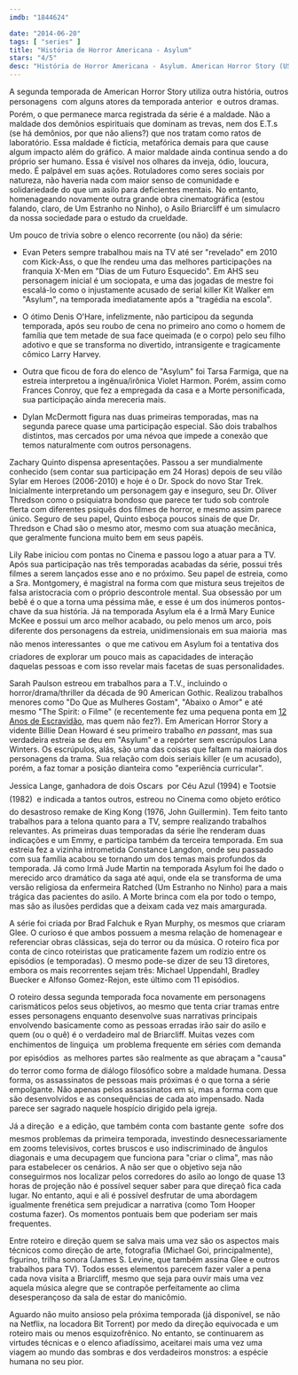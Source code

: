 ```yaml
---
imdb: "1844624"

date: "2014-06-20"
tags: [ "series" ]
title: "História de Horror Americana - Asylum"
stars: "4/5"
desc: "História de Horror Americana - Asylum. American Horror Story (USA, 2011). Dirigido por Alfonso Gomez-Rejon, Bradley Buecker, Michael Uppendahl, Michael Lehmann, David Semel, Howard Deutch, Ryan Murphy, Jeremy Podeswa, Michael Rymer. Escrito por Brad Falchuk, Ryan Murphy, Jennifer Salt, Jessica Sharzer, Tim Minear, James Wong, Crystal Liu, John J. Gray, Todd Kubrak. Com Evan Peters, Jessica Lange, Sarah Paulson, Frances Conroy, Denis O'Hare, Lily Rabe, Emma Roberts, Kathy Bates, Taissa Farmiga."
---
```

A segunda temporada de American Horror Story utiliza outra história, outros personagens  com alguns atores da temporada anterior  e outros dramas. Porém, o que permanece marca registrada da série é a maldade. Não a maldade dos demônios espirituais que dominam as trevas, nem dos E.T.s (se há demônios, por que não aliens?) que nos tratam como ratos de laboratório. Essa maldade é fictícia, metafórica demais para que cause algum impacto além do gráfico. A maior maldade ainda continua sendo a do próprio ser humano. Essa é visível nos olhares da inveja, ódio, loucura, medo. É palpável em suas ações. Rotuladores como seres sociais por natureza, não haveria nada com maior senso de comunidade e solidariedade do que um asilo para deficientes mentais. No entanto, homenageando novamente outra grande obra cinematográfica (estou falando, claro, de Um Estranho no Ninho), o Asilo Briarcliff é um simulacro da nossa sociedade para o estudo da crueldade.

Um pouco de trivia sobre o elenco recorrente (ou não) da série:

* Evan Peters sempre trabalhou mais na TV até ser "revelado" em 2010 com Kick-Ass, o que lhe rendeu uma das melhores participações na franquia X-Men em "Dias de um Futuro Esquecido". Em AHS seu personagem inicial é um sociopata, e uma das jogadas de mestre foi escalá-lo como o injustamente acusado de serial killer Kit Walker em "Asylum", na temporada imediatamente após a "tragédia na escola".

* O ótimo Denis O'Hare, infelizmente, não participou da segunda temporada, após seu roubo de cena no primeiro ano como o homem de família que tem metade de sua face queimada (e o corpo) pelo seu filho adotivo e que se transforma no divertido, intransigente e tragicamente cômico Larry Harvey.

* Outra que ficou de fora do elenco de "Asylum" foi Tarsa Farmiga, que na estreia interpretou a ingênua/irônica Violet Harmon. Porém, assim como Frances Conroy, que fez a empregada da casa e a Morte personificada, sua participação ainda mereceria mais.

* Dylan McDermott figura nas duas primeiras temporadas, mas na segunda parece quase uma participação especial. São dois trabalhos distintos, mas cercados por uma névoa que impede a conexão que temos naturalmente com outros personagens.

Zachary Quinto dispensa apresentações. Passou a ser mundialmente conhecido (sem contar sua participação em 24 Horas) depois de seu vilão Sylar em Heroes (2006-2010) e hoje é o Dr. Spock do novo Star Trek. Inicialmente interpretando um personagem gay e inseguro, seu Dr. Oliver Thredson como o psiquiatra bondoso que parece ter tudo sob controle flerta com diferentes psiquês dos filmes de horror, e mesmo assim parece único. Seguro de seu papel, Quinto esboça poucos sinais de que Dr. Thredson e Chad são o mesmo ator, mesmo com sua atuação mecânica, que geralmente funciona muito bem em seus papéis.

Lily Rabe iniciou com pontas no Cinema e passou logo a atuar para a TV. Após sua participação nas três temporadas acabadas da série, possui três filmes a serem lançados esse ano e no próximo. Seu papel de estreia, como a Sra. Montgomery, é magistral na forma com que mistura seus trejeitos de falsa aristocracia com o próprio descontrole mental. Sua obsessão por um bebê é o que a torna uma péssima mãe, e esse é um dos inúmeros pontos-chave da sua história. Já na temporada Asylum ela é a Irmã Mary Eunice McKee e possui um arco melhor acabado, ou pelo menos um arco, pois diferente dos personagens da estreia, unidimensionais em sua maioria  mas não menos interessantes  o que me cativou em Asylum foi a tentativa dos criadores de explorar um pouco mais as capacidades de interação daquelas pessoas e com isso revelar mais facetas de suas personalidades.

Sarah Paulson estreou em trabalhos para a T.V., incluindo o horror/drama/thriller da década de 90 American Gothic. Realizou trabalhos menores como "Do Que as Mulheres Gostam", "Abaixo o Amor" e até mesmo "The Spirit: o Filme" (e recentemente fez uma pequena ponta em [12 Anos de Escravidão](/12-anos-de-escravidao), mas quem não fez?). Em American Horror Story a vidente Billie Dean Howard é seu primeiro trabalho _en passant_, mas sua verdadeira estreia se deu em "Asylum" e a repórter sem escrúpulos Lana Winters. Os escrúpulos, alás, são uma das coisas que faltam na maioria dos personagens da trama. Sua relação com dois seriais killer (e um acusado), porém, a faz tomar a posição dianteira como "experiência curricular".

Jessica Lange, ganhadora de dois Oscars  por Céu Azul (1994) e Tootsie (1982)  e indicada a tantos outros, estreou no Cinema como objeto erótico do desastroso remake de King Kong (1976, John Guillermin). Tem feito tanto trabalhos para a telona quanto para a TV, sempre realizando trabalhos relevantes. As primeiras duas temporadas da série lhe renderam duas indicações e um Emmy, e participa também da terceira temporada. Em sua estreia fez a vizinha intrometida Constance Langdon, onde seu passado com sua família acabou se tornando um dos temas mais profundos da temporada. Já como Irmã Jude Martin na temporada Asylum foi lhe dado o merecido arco dramático da saga até aqui, onde ela se transforma de uma versão religiosa da enfermeira Ratched (Um Estranho no Ninho) para a mais trágica das pacientes do asilo. A Morte brinca com ela por todo o tempo, mas são as ilusões perdidas que a deixam cada vez mais amargurada.

A série foi criada por Brad Falchuk e Ryan Murphy, os mesmos que criaram Glee. O curioso é que ambos possuem a mesma relação de homenagear e referenciar obras clássicas, seja do terror ou da música. O roteiro fica por conta de cinco roteiristas que praticamente fazem um rodízio entre os episódios (e temporadas). O mesmo pode-se dizer de seu 13 diretores, embora os mais recorrentes sejam três: Michael Uppendahl, Bradley Buecker e Alfonso Gomez-Rejon, este último com 11 episódios.

O roteiro dessa segunda temporada foca novamente em personagens carismáticos pelos seus objetivos, ao mesmo que tenta criar tramas entre esses personagens enquanto desenvolve suas narrativas principais envolvendo basicamente como as pessoas erradas irão sair do asilo e quem (ou o quê) é o verdadeiro mal de Briarcliff. Muitas vezes com enchimentos de linguiça  um problema frequente em séries com demanda por episódios  as melhores partes são realmente as que abraçam a "causa" do terror como forma de diálogo filosófico sobre a maldade humana. Dessa forma, os assassinatos de pessoas mais próximas é o que torna a série empolgante. Não apenas pelos assassinatos em si, mas a forma com que são desenvolvidos e as consequências de cada ato impensado. Nada parece ser sagrado naquele hospício dirigido pela igreja.

Já a direção  e a edição, que também conta com bastante gente  sofre dos mesmos problemas da primeira temporada, investindo desnecessariamente em zooms televisivos, cortes bruscos e uso indiscriminado de ângulos diagonais e uma decupagem que funciona para "criar o clima", mas não para estabelecer os cenários. A não ser que o objetivo seja não conseguirmos nos localizar pelos corredores do asilo ao longo de quase 13 horas de projeção não é possível sequer saber para que direçaõ fica cada lugar. No entanto, aqui e ali é possível desfrutar de uma abordagem igualmente frenética sem prejudicar a narrativa (como Tom Hooper costuma fazer). Os momentos pontuais bem que poderiam ser mais frequentes.

Entre roteiro e direção quem se salva mais uma vez são os aspectos mais técnicos como direção de arte, fotografia (Michael Goi, principalmente), figurino, trilha sonora (James S. Levine, que também assina Glee e outros trabalhos para TV). Todos esses elementos parecem fazer valer a pena cada nova visita a Briarcliff, mesmo que seja para ouvir mais uma vez aquela música alegre que se contrapõe perfeitamente ao clima desesperançoso da sala de estar do manicômio.

Aguardo não muito ansioso pela próxima temporada (já disponível, se não na Netflix, na locadora Bit Torrent) por medo da direção equivocada e um roteiro mais ou menos esquizofrênico. No entanto, se continuarem as virtudes técnicas e o elenco afiadíssimo, aceitarei mais uma vez uma viagem ao mundo das sombras e dos verdadeiros monstros: a espécie humana no seu pior.
